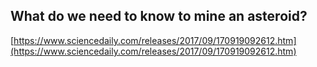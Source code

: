 ## What do we need to know to mine an asteroid?
  
  [https://www.sciencedaily.com/releases/2017/09/170919092612.htm](https://www.sciencedaily.com/releases/2017/09/170919092612.htm)